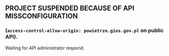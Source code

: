 ## PROJECT SUSPENDED BECAUSE OF API MISSCONFIGURATION
### (`access-control-allow-origin: powietrze.gios.gov.pl` on public API).
Waiting for API administrator respond.